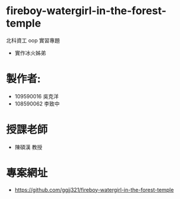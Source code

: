 # fireboy-watergirl-in-the-forest-temple
北科資工 oop 實習專題
- 實作冰火姊弟

# 製作者:
- 109590016 吳克洋
- 108590062 李致中
# 授課老師
- 陳碩漢 教授
# 專案網址
- https://github.com/ggjj321/fireboy-watergirl-in-the-forest-temple
